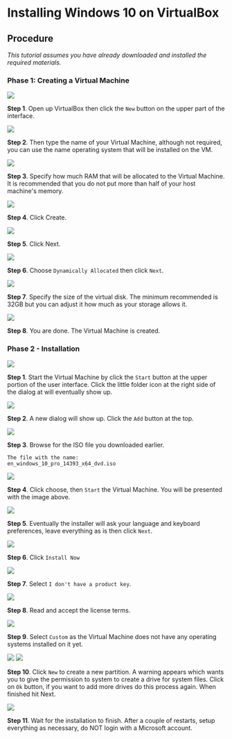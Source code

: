 # Installing Windows 10 on VirtualBox

## Procedure

*This tutorial assumes you have already downloaded and installed the required materials.*

### Phase 1: Creating a Virtual Machine

<img src="art/create-server/1-main.png">

**Step 1**. Open up VirtualBox then click the `New` button on the upper part of the interface.

<img src="art/create-client/2-name.png">

**Step 2**. Then type the name of your Virtual Machine, although not required, you can use the name operating system that will be installed on the VM.

<img src="art/create-server/3-ram.png">

**Step 3**. Specify how much RAM that will be allocated to the Virtual Machine. It is recommended that you do not put more than half of your host machine's memory.

<img src="art/create-server/4-disk.png">

**Step 4**. Click Create.

<img src="art/create-server/5-type.png">

**Step 5**. Click Next.

<img src="art/create-server/6-allocation.png">

**Step 6**. Choose `Dynamically Allocated` then click `Next`.

<img src="art/create-server/7-size.png">

**Step 7**. Specify the size of the virtual disk. The minimum recommended is 32GB but you can adjust it how much as your storage allows it.

<img src="art/create-client/8-done.png">

**Step 8**. You are done. The Virtual Machine is created.

### Phase 2 - Installation

<img src="art/install-server/1-start.png">

**Step 1**. Start the Virtual Machine by click the `Start` button at the upper portion of the user interface. Click the little folder icon at the right side of the dialog at will eventually show up.

<img src="art/install-server/2-choose.png">

**Step 2**. A new dialog will show up. Click the `Add` button at the top.

<img src="art/install-client/3-browse.png">

**Step 3**. Browse for the ISO file you downloaded earlier.
```
The file with the name:
en_windows_10_pro_14393_x64_dvd.iso
```

<img src="art/install-server/4-boot.png">

**Step 4**. Click choose, then `Start` the Virtual Machine. You will be presented with the image above.

<img src="art/install-client/5-welcome.png">

**Step 5**. Eventually the installer will ask your language and keyboard preferences, leave everything as is then click `Next`.

<img src="art/install-client/6-start-install.png">

**Step 6**. Click `Install Now`

<img src="art/install-client/7-product-key.png">

**Step 7**. Select `I don't have a product key`.

<img src="art/install-server/8-license.png">

**Step 8**. Read and accept the license terms.

<img src="art/install-client/9-install-type.png">

**Step 9**. Select `Custom` as the Virtual Machine does not have any operating systems installed on it yet.

<img src="art/install-server/10-partitioning.png">

<img src="art/install-server/11-formatting.png">

**Step 10**. Click `New` to create a new partition. A warning appears which wants you to give the permission to system to create a drive for system files. Click on `Ok` button, if you want to add more drives do this process again. When finished hit Next.

<img src="art/install-server/12-wait.png">

**Step 11**. Wait for the installation to finish. After a couple of restarts, setup everything as necessary, do NOT login with a Microsoft account.